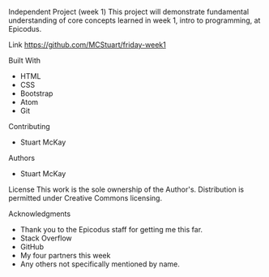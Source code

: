 Independent Project (week 1)
This project will demonstrate fundamental understanding of core concepts learned in week 1, intro to programming, at Epicodus.

Link
https://github.com/MCStuart/friday-week1

Built With
* HTML
* CSS
* Bootstrap
* Atom
* Git

Contributing
* Stuart McKay

Authors
* Stuart McKay

License
This work is the sole ownership of the Author's. Distribution is permitted under Creative Commons licensing.

Acknowledgments
* Thank you to the Epicodus staff for getting me this far.
* Stack Overflow
* GitHub
* My four partners this week
* Any others not specifically mentioned by name.
